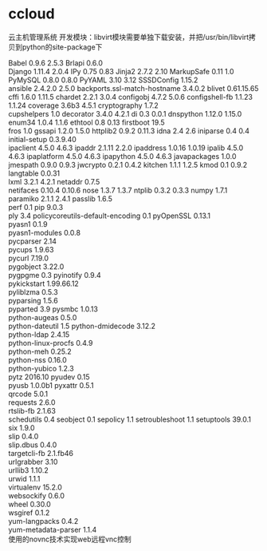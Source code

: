 # ccloud
云主机管理系统
开发模块：libvirt模块需要单独下载安装，并把/usr/bin/libvirt拷贝到python的site-package下

Babel	0.9.6	2.5.3
Brlapi	0.6.0	
Django	1.11.4	2.0.4
IPy	0.75	0.83
Jinja2	2.7.2	2.10
MarkupSafe	0.11	1.0
PyMySQL	0.8.0	0.8.0
PyYAML	3.10	3.12
SSSDConfig	1.15.2	
ansible	2.4.2.0	2.5.0
backports.ssl-match-hostname	3.4.0.2	
blivet	0.61.15.65	
cffi	1.6.0	1.11.5
chardet	2.2.1	3.0.4
configobj	4.7.2	5.0.6
configshell-fb	1.1.23	1.1.24
coverage	3.6b3	4.5.1
cryptography	1.7.2	
cupshelpers	1.0	
decorator	3.4.0	4.2.1
di	0.3	0.0.1
dnspython	1.12.0	1.15.0
enum34	1.0.4	1.1.6
ethtool	0.8	0.13
firstboot	19.5	
fros	1.0	
gssapi	1.2.0	1.5.0
httplib2	0.9.2	0.11.3
idna	2.4	2.6
iniparse	0.4	0.4
initial-setup	0.3.9.40	
ipaclient	4.5.0	4.6.3
ipaddr	2.1.11	2.2.0
ipaddress	1.0.16	1.0.19
ipalib	4.5.0	4.6.3
ipaplatform	4.5.0	4.6.3
ipapython	4.5.0	4.6.3
javapackages	1.0.0	
jmespath	0.9.0	0.9.3
jwcrypto	0.2.1	0.4.2
kitchen	1.1.1	1.2.5
kmod	0.1	0.9.2
langtable	0.0.31	
lxml	3.2.1	4.2.1
netaddr	0.7.5	
netifaces	0.10.4	0.10.6
nose	1.3.7	1.3.7
ntplib	0.3.2	0.3.3
numpy	1.7.1	
paramiko	2.1.1	2.4.1
passlib	1.6.5	
perf	0.1	
pip	9.0.3	
ply	3.4	
policycoreutils-default-encoding	0.1	
pyOpenSSL	0.13.1	
pyasn1	0.1.9	
pyasn1-modules	0.0.8	
pycparser	2.14	
pycups	1.9.63	
pycurl	7.19.0	
pygobject	3.22.0	
pygpgme	0.3	
pyinotify	0.9.4	
pykickstart	1.99.66.12	
pyliblzma	0.5.3	
pyparsing	1.5.6	
pyparted	3.9	
pysmbc	1.0.13	
python-augeas	0.5.0	
python-dateutil	1.5	
python-dmidecode	3.12.2	
python-ldap	2.4.15	
python-linux-procfs	0.4.9	
python-meh	0.25.2	
python-nss	0.16.0	
python-yubico	1.2.3	
pytz	2016.10	
pyudev	0.15	
pyusb	1.0.0b1	
pyxattr	0.5.1	
qrcode	5.0.1	
requests	2.6.0	
rtslib-fb	2.1.63	
schedutils	0.4	
seobject	0.1	
sepolicy	1.1	
setroubleshoot	1.1	
setuptools	39.0.1	
six	1.9.0	
slip	0.4.0	
slip.dbus	0.4.0	
targetcli-fb	2.1.fb46	
urlgrabber	3.10	
urllib3	1.10.2	
urwid	1.1.1	
virtualenv	15.2.0	
websockify	0.6.0	
wheel	0.30.0	
wsgiref	0.1.2	
yum-langpacks	0.4.2	
yum-metadata-parser	1.1.4	
使用的novnc技术实现web远程vnc控制

